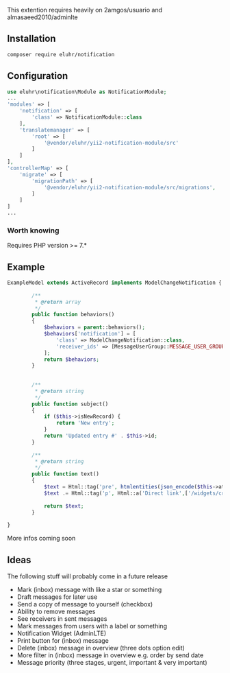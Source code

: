 
This extention requires heavily on 2amgos/usuario and almasaeed2010/adminlte

## Installation

````bash
composer require eluhr/notification
````

## Configuration

````php
use eluhr\notification\Module as NotificationModule;
...
'modules' => [
    'notification' => [
        'class' => NotificationModule::class
    ],
    'translatemanager' => [
        'root' => [
            '@vendor/eluhr/yii2-notification-module/src'
        ]
    ]
],
'controllerMap' => [
    'migrate' => [
        'migrationPath' => [
            '@vendor/eluhr/yii2-notification-module/src/migrations',
        ]
    ]
]
...
````
### Worth knowing

Requires PHP version >= 7.*

## Example

```php
ExampleModel extends ActiveRecord implements ModelChangeNotification {
        
        /**
         * @return array
         */
        public function behaviors()
        {
            $behaviors = parent::behaviors();
            $behaviors['notification'] = [
                'class' => ModelChangeNotification::class,
                'receiver_ids' => [MessageUserGroup::MESSAGE_USER_GROUP_ID_PREFIX . '1']
            ];
            return $behaviors;
        }
    
    
        /**
         * @return string
         */
        public function subject()
        {
            if ($this->isNewRecord) {
                return 'New entry';
            }
            return 'Updated entry #' . $this->id;
        }
    
        /**
         * @return string
         */
        public function text()
        {
            $text = Html::tag('pre', htmlentities(json_encode($this->attributes, JSON_PRETTY_PRINT)));
            $text .= Html::tag('p', Html::a('Direct link',['/widgets/crud/widget-template/view','id' => $this->id]));
    
            return $text;
        }
        
}
```

More infos coming soon

## Ideas

The following stuff will probably come in a future release

- Mark (inbox) message with like a star or something
- Draft messages for later use
- Send a copy of message to yourself (checkbox)
- Ability to remove messages
- See receivers in sent messages
- Mark messages from users with a label or something
- Notification Widget (AdminLTE)
- Print button for (inbox) message
- Delete (inbox) message in overview (three dots option edit)
- More filter in (inbox) message in overview e.g. order by send date
- Message priority (three stages, urgent, important & very important)
